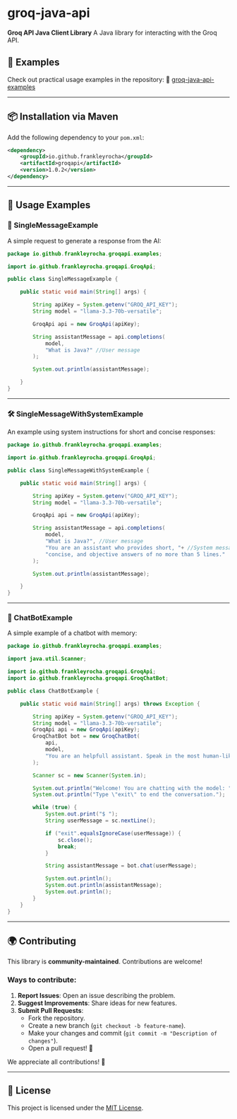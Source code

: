 # groq-java-api

**Groq API Java Client Library**
A Java library for interacting with the Groq API.

## 📂 Examples

Check out practical usage examples in the repository:
🔗 [groq-java-api-examples](https://github.com/FrankleyRocha/groq-java-api-examples/tree/main/src/main/java/io/github/frankleyrocha/groqapi/examples)

---

## 📦 Installation via Maven

Add the following dependency to your `pom.xml`:

```xml
<dependency>
    <groupId>io.github.frankleyrocha</groupId>
    <artifactId>groqapi</artifactId>
    <version>1.0.2</version>
</dependency>
```

---

## 🚀 Usage Examples

### 📝 SingleMessageExample

A simple request to generate a response from the AI:

```java
package io.github.frankleyrocha.groqapi.examples;

import io.github.frankleyrocha.groqapi.GroqApi;

public class SingleMessageExample {

    public static void main(String[] args) {

        String apiKey = System.getenv("GROQ_API_KEY");
        String model = "llama-3.3-70b-versatile";

        GroqApi api = new GroqApi(apiKey);

        String assistantMessage = api.completions(
            model,
            "What is Java?" //User message
        );

        System.out.println(assistantMessage);

    }
}
```

---

### 🛠️ SingleMessageWithSystemExample

An example using system instructions for short and concise responses:

```java
package io.github.frankleyrocha.groqapi.examples;

import io.github.frankleyrocha.groqapi.GroqApi;

public class SingleMessageWithSystemExample {

    public static void main(String[] args) {

        String apiKey = System.getenv("GROQ_API_KEY");
        String model = "llama-3.3-70b-versatile";

        GroqApi api = new GroqApi(apiKey);

        String assistantMessage = api.completions(
            model,
            "What is Java?", //User message
            "You are an assistant who provides short, "+ //System message
            "concise, and objective answers of no more than 5 lines."
        );

        System.out.println(assistantMessage);

    }
}
```

---

### 🤖 ChatBotExample

A simple example of a chatbot with memory:

```java
package io.github.frankleyrocha.groqapi.examples;

import java.util.Scanner;

import io.github.frankleyrocha.groqapi.GroqApi;
import io.github.frankleyrocha.groqapi.GroqChatBot;

public class ChatBotExample {

    public static void main(String[] args) throws Exception {

        String apiKey = System.getenv("GROQ_API_KEY");
        String model = "llama-3.3-70b-versatile";
        GroqApi api = new GroqApi(apiKey);
        GroqChatBot bot = new GroqChatBot(
            api,
            model,
            "You are an helpfull assistant. Speak in the most human-like manner possible!" //System message
        );

        Scanner sc = new Scanner(System.in);

        System.out.println("Welcome! You are chatting with the model: " + model);
        System.out.println("Type \"exit\" to end the conversation.");

        while (true) {
            System.out.print("$ ");
            String userMessage = sc.nextLine();

            if ("exit".equalsIgnoreCase(userMessage)) {
                sc.close();
                break;
            }

            String assistantMessage = bot.chat(userMessage);

            System.out.println();
            System.out.println(assistantMessage);
            System.out.println();
        }
    }
}
```

---

## 🌍 Contributing

This library is **community-maintained**. Contributions are welcome!

### Ways to contribute:
1. **Report Issues**: Open an issue describing the problem.
2. **Suggest Improvements**: Share ideas for new features.
3. **Submit Pull Requests**:
   - Fork the repository.
   - Create a new branch (`git checkout -b feature-name`).
   - Make your changes and commit (`git commit -m "Description of changes"`).
   - Open a pull request! 🎉

We appreciate all contributions! 💙

---

## 📜 License

This project is licensed under the [MIT License](LICENSE).